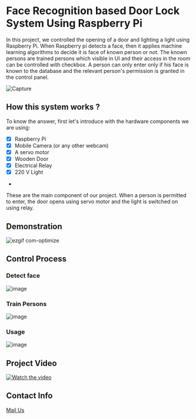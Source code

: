 # Face Recognition based Door Lock System Using Raspberry Pi
In this project, we controlled the opening of a door and lighting a light using Raspberry Pi. When Raspberry pi detects a face, then it applies machine learning algorithms to decide it is face of known person or not. The known persons are trained persons which visible in UI and their access in the room can be controlled with checkbox. A person can only enter only if his face is known to the database and the relevant person's permission is granted in the control panel.

![Capture](https://user-images.githubusercontent.com/32337334/64798929-a79e4b80-d5a5-11e9-922a-5c874ab567fe.PNG)
## How this system works ?
To know the answer, first let's introduce with the hardware components we are using:
- [x] Raspberry Pi
- [x] Mobile Camera (or any other webcam)
- [x] A servo motor
- [x] Wooden Door
- [x] Electrical Relay
- [x] 220 V Light
-
These are the main component of our project. When a person is permitted to enter, the door opens using servo motor and the light is switched on using relay.

## Demonstration
![ezgif com-optimize](https://user-images.githubusercontent.com/32337334/64801847-2944a800-d5ab-11e9-9ad1-fcbf237242a1.gif)

## Control Process

### Detect face
![image](https://user-images.githubusercontent.com/32337334/64805335-f0292980-d5e4-11e9-91f0-27eae892964f.png)

### Train Persons
![image](https://user-images.githubusercontent.com/32337334/64805460-3c746980-d5e5-11e9-9d7e-1637309a8ac8.png)

### Usage
![image](https://user-images.githubusercontent.com/32337334/64805647-ab51c280-d5e5-11e9-9002-6c00516dba7e.png)

## Project Video
[![Watch the video](https://user-images.githubusercontent.com/32337334/64802813-4da18400-d5ad-11e9-8513-bcc1f44d0956.png)](https://www.youtube.com/watch?v=DI_ETO_g7pw)

## Contact Info
[Mail Us](mailto:rmushfiqur2@gmail.com?subject=[GitHub]%20Face%20Recognition%20based%20Door%20%Lock%System)
